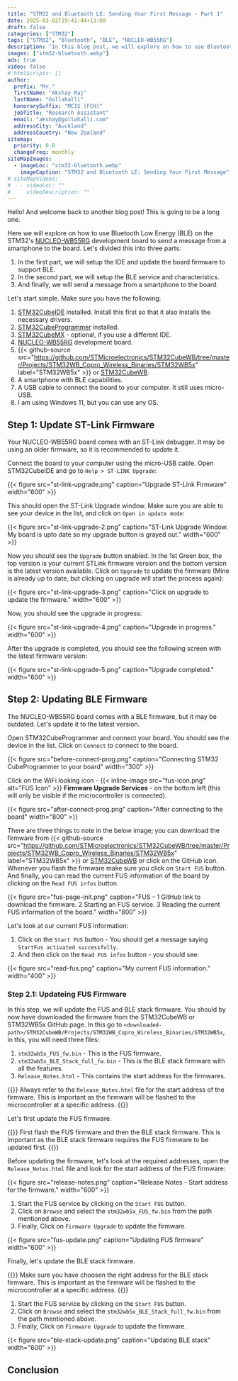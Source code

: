 ```yaml
---
title: "STM32 and Bluetooth LE: Sending Your First Message - Part 1"
date: 2025-03-02T19:41:44+13:00
draft: false
categories: ["STM32"]
tags: ["STM32", "Bluetooth", "BLE", "NUCLEO-WB55RG"]
description: "In this blog post, we will explore on how to use Bluetooth Low Energy (BLE) on the STM32's NUCLEO-WB55RG development board to send a message from a smartphone to the board. In this first part, we will setup the IDE and update the board firmware to support BLE."
images: ["stm32-bluetooth.webp"]
ads: true
video: false
# htmlScripts: []
author:
  prefix: "Mr."
  firstName: "Akshay Raj"
  lastName: "Gollahalli"
  honorarySuffix: "MCIS (FCH)"
  jobTitle: "Research Assistant"
  email: "akshay@gollahalli.com"
  addressCity: "Auckland"
  addressCountry: "New Zealand"
sitemap:
  priority: 0.8
  changeFreq: monthly
siteMapImages:
  - imageLoc: "stm32-bluetooth.webp"
    imageCaption: "STM32 and Bluetooth LE: Sending Your First Message"
# siteMapVideos:
#   - videoLoc: ""
#     videoDescription: ""
---
```


<!--adsense-->

Hello! And welcome back to another blog post! This is going to be a long one.

Here we will explore on how to use Bluetooth Low Energy (BLE) on the STM32's [NUCLEO-WB55RG](https://www.st.com/en/evaluation-tools/nucleo-wb55rg.html) development board to send a message from a smartphone to the board. Let's divided this into three parts:

1. In the first part, we will setup the IDE and update the board firmware to support BLE.
2. In the second part, we will setup the BLE service and characteristics. 
3. And finally, we will send a message from a smartphone to the board.

Let's start simple. Make sure you have the following:

1. [STM32CubeIDE](https://www.st.com/en/development-tools/stm32cubeide.html) installed. Install this first so that it also installs the necessary drivers.
2. [STM32CubeProgrammer](https://www.st.com/en/development-tools/stm32cubeprog.html) installed.
3. [STM32CubeMX](https://www.st.com/en/development-tools/stm32cubemx.html) - optional, if you use a different IDE.
4. [NUCLEO-WB55RG](https://www.st.com/en/evaluation-tools/nucleo-wb55rg.html) development board.
5. {{< github-source src="https://github.com/STMicroelectronics/STM32CubeWB/tree/master/Projects/STM32WB_Copro_Wireless_Binaries/STM32WB5x" label="STM32WB5x" >}} or [STM32CubeWB](https://www.st.com/en/embedded-software/stm32cubewb.html).
6. A smartphone with BLE capabilities.
7. A USB cable to connect the board to your computer. It still uses micro-USB.
8. I am using Windows 11, but you can use any OS.

## Step 1: Update ST-Link Firmware

Your NUCLEO-WB55RG board comes with an ST-Link debugger. It may be using an older firmware, so it is recommended to update it.

Connect the board to your computer using the micro-USB cable. Open STM32CubeIDE and go to `Help > ST-LINK Upgrade`:

{{< figure src="st-link-upgrade.png" caption="Upgrade ST-Link Firmware" width="600" >}}

This should open the ST-Link Upgrade window. Make sure you are able to see your device in the list, and click on `Open in update mode`:

{{< figure src="st-link-upgrade-2.png" caption="ST-Link Upgrade Window. My board is upto date so my upgrade button is grayed out." width="600" >}}

Now you should see the `Upgrade` button enabled. In the 1st Green box, the top version is your current STLink firmware version and the bottom version is the latest version available. Click on `Upgrade` to update the firmware (Mine is already up to date, but clicking on upgrade will start the process again):

{{< figure src="st-link-upgrade-3.png" caption="Click on upgrade to update the firmware." width="600" >}}

Now, you should see the upgrade in progress:

{{< figure src="st-link-upgrade-4.png" caption="Upgrade in progress." width="600" >}}

After the upgrade is completed, you should see the following screen with the latest firmware version:

{{< figure src="st-link-upgrade-5.png" caption="Upgrade completed." width="600" >}}

## Step 2: Updating BLE Firmware

The NUCLEO-WB55RG board comes with a BLE firmware, but it may be outdated. Let's update it to the latest version.

Open STM32CubeProgrammer and connect your board. You should see the device in the list. Click on `Connect` to connect to the board.

{{< figure src="before-connect-prog.png" caption="Connecting STM32 CubeProgrammer to your board" width="300" >}}

Click on the WiFi looking icon - {{< inline-image src="fus-icon.png" alt="FUS Icon" >}} **Firmware Upgrade Services** - on the bottom left (this will only be visible if the microcontroller is connected).

{{< figure src="after-connect-prog.png" caption="After connecting to the board" width="800" >}}

There are three things to note in the below image; you can download the firmware from {{< github-source src="https://github.com/STMicroelectronics/STM32CubeWB/tree/master/Projects/STM32WB_Copro_Wireless_Binaries/STM32WB5x" label="STM32WB5x" >}} or [STM32CubeWB](https://www.st.com/en/embedded-software/stm32cubewb.html) or click on the GitHub icon. Whenever you flash the firmware make sure you click on `Start FUS` button. And finally, you can read the current FUS information of the board by clicking on the `Read FUS infos` button. 

{{< figure src="fus-page-init.png" caption="FUS - 1 GitHub link to download the firmware. 2 Starting an FUS service. 3 Reading the current FUS information of the board." width="800" >}}

Let's look at our current FUS information:

1. Click on the `Start FUS` button - You should get a message saying `StartFus activated successfully`.
2. And then click on the `Read FUS infos` button - you should see:

{{< figure src="read-fus.png" caption="My current FUS information." width="400" >}}

### Step 2.1: Updateing FUS Firmware

In this step, we will update the FUS and BLE stack firmware. You should by now have downloaded the firmware from the STM32CubeWB or STM32WB5x GitHub page. In this go to `<downloaded-path>/STM32CubeWB/Projects/STM32WB_Copro_Wireless_Binaries/STM32WB5x`, in this, you will need three files:

1. `stm32wb5x_FUS_fw.bin` - This is the FUS firmware.
2. `stm32wb5x_BLE_Stack_full_fw.bin` - This is the BLE stack firmware with all the features.
3. `Release_Notes.html` - This contains the start address for the firmwares.

{{<alert>}}
Always refer to the `Release_Notes.html` file for the start address of the firmware. This is important as the firmware will be flashed to the microcontroller at a specific address.
{{</alert>}}

Let's first update the FUS firmware.

{{<alert>}}
First flash the FUS firmware and then the BLE stack firmware. This is important as the BLE stack firmware requires the FUS firmware to be updated first.
{{</alert>}}

Before updating the firmware, let's look at the required addresses, open the `Release_Notes.html` file and look for the start address of the FUS firmware:

{{< figure src="release-notes.png" caption="Release Notes - Start address for the firmware." width="600" >}}

1. Start the FUS service by clicking on the `Start FUS` button.
2. Click on `Browse` and select the `stm32wb5x_FUS_fw.bin` from the path mentioned above.
3. Finally, Click on `Firmware Upgrade` to update the firmware.

{{< figure src="fus-update.png" caption="Updating FUS firmware" width="600" >}}

Finally, let's update the BLE stack firmware.

{{<alert>}}
Make sure you have choosen the right address for the BLE stack firmware. This is important as the firmware will be flashed to the microcontroller at a specific address.
{{</alert>}}

1. Start the FUS service by clicking on the `Start FUS` button.
2. Click on `Browse` and select the `stm32wb5x_BLE_Stack_full_fw.bin` from the path mentioned above.
3. Finally, Click on `Firmware Upgrade` to update the firmware.

{{< figure src="ble-stack-update.png" caption="Updating BLE stack" width="600" >}}

## Conclusion


